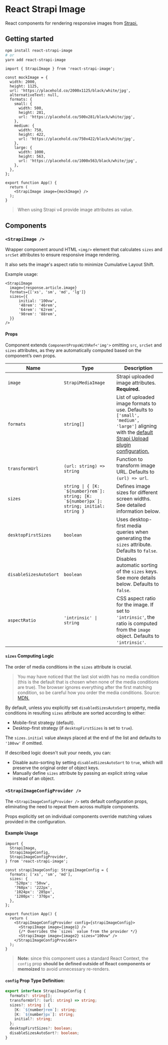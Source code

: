 # React Strapi Image

React components for rendering responsive images from [Strapi.](https://strapi.io/)

## Getting started

```sh
npm install react-strapi-image
# or
yarn add react-strapi-image
```

```tsx
import { StrapiImage } from 'react-strapi-image';

const mockImage = {
  width: 2000,
  height: 1125,
  url: 'https://placehold.co/2000x1125/black/white/jpg',
  alternativeText: null,
  formats: {
    small: {
      width: 500,
      height: 281,
      url: 'https://placehold.co/500x281/black/white/jpg',
    },
    medium: {
      width: 750,
      height: 422,
      url: 'https://placehold.co/750x422/black/white/jpg',
    },
    large: {
      width: 1000,
      height: 563,
      url: 'https://placehold.co/1000x563/black/white/jpg',
    },
  },
};

export function App() {
  return (
    <StrapiImage image={mockImage} />
  );
}
```

> When using Strapi v4 provide image attributes as value.

## Components

### `<StrapiImage />`

Wrapper component around HTML `<img/>` element that calculates `sizes` and `srcSet` attributes to ensure responsive image rendering.

It also sets the image's aspect ratio to minimize Cumulative Layout Shift.

Example usage:

```tsx
<StrapiImage
  image={response.article.image}
  formats={['xs', 'sm', 'md', 'lg']}
  sizes={{
      initial: '100vw',
      '48rem': '46rem',
      '64rem': '62rem',
      '90rem': '88rem',
  }}
/>
```

#### Props

Component extends `ComponentPropsWithRef<'img'>` omitting `src`, `srcSet` and `sizes` attributes, as they are automatically computed based on the component’s own props.

|Name|Type|Description|
|---|---|---|
|`image`|`StrapiMediaImage`|Strapi uploaded image attributes. **Required.**|
|`formats`|`string[]`|List of uploaded image formats to use. Defaults to `['small', 'medium', 'large']` aligning with the [default Strapi Upload plugin configuration.](https://docs.strapi.io/dev-docs/plugins/upload/#responsive-images)|
|`transformUrl`|`(url: string) => string`|Function to transform image URL. Defaults to `(url) => url`.|
|`sizes`|``string \| { [K: `${number}rem`]: string; [K: `${number}px`]: string; initial: string }``|Defines image sizes for different screen widths. See detailed information below.|
|`desktopFirstSizes`|`boolean`|Uses desktop-first media queries when generating the `sizes` attribute. Defaults to `false`.|
|`disableSizesAutoSort`|`boolean`|Disables automatic sorting of the `sizes` keys. See more details below. Defaults to `false`.|
|`aspectRatio`|`'intrinsic' \| string`|CSS aspect ratio for the image. If set to `'intrinsic'`, the ratio is computed from the `image` object. Defaults to `'intrinsic'`.|

#### `sizes` Computing Logic

The order of media conditions in the `sizes` attribute is crucial.

> You may have noticed that the last slot width has no media condition (this is the default that is chosen when none of the media conditions are true). The browser ignores everything after the first matching condition, so be careful how you order the media conditions. Source: [MDN.](https://developer.mozilla.org/en-US/docs/Web/HTML/Responsive_images#resolution_switching_different_sizes)

By default, unless you explicitly set `disabledSizesAutoSort` property, media conditions in resulting `sizes` attribute are sorted according to either:

* Mobile-first strategy (default).
* Desktop-first strategy (if `desktopFirstSizes` is set to `true`).

The `sizes.initial` value always placed at the end of the list and defaults to `'100vw'` if omitted.

If described logic doesn't suit your needs, you can:

* Disable auto-sorting by setting `disabledSizesAutoSort` to `true`, which will preserve the original order of object keys.
* Manually define `sizes` attribute by passing an explicit string value instead of an object.


### `<StrapiImageConfigProvider />`

The `<StrapiImageConfigProvider />` sets default configuration props, eliminating the need to repeat them across multiple components.

Props explicitly set on individual components override matching values provided in the configuration.

#### Example Usage

```tsx
import {
  StrapiImage,
  StrapiImageConfig,
  StrapiImageConfigProvider,
} from 'react-strapi-image';

const strapiImageConfig: StrapiImageConfig = {
  formats: ['xs', 'sm', 'md'],
  sizes: {
    '520px': '50vw',
    '768px': '222px',
    '1024px': '285px',
    '1280px': '370px',
  },
};

export function App() {
  return (
    <StrapiImageConfigProvider config={strapiImageConfig}>
      <StrapiImage image={image1} />
      {/* Overrides the `sizes` value from the provider */}
      <StrapiImage image={image2} sizes="100vw" />
    </StrapiImageConfigProvider>
  );
}
```

> **Note:** since this component uses a standard React Context, the `config` prop **should be defined outside of React components or memoized** to avoid unnecessary re-renders.

#### `config` Prop Type Definition:

```ts
export interface StrapiImageConfig {
  formats?: string[];
  transformUrl?: (url: string) => string;
  sizes?: string | {
    [K: `${number}rem`]: string;
    [K: `${number}px`]: string;
    initial?: string;
  };
  desktopFirstSizes?: boolean;
  disableSizesAutoSort?: boolean;
}
```

